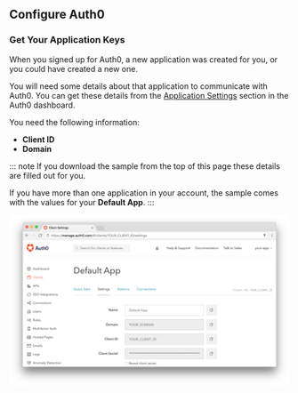 ## Configure Auth0
### Get Your Application Keys

When you signed up for Auth0, a new application was created for you, or you could have created a new one.

You will need some details about that application to communicate with Auth0. You can get these details from the [Application Settings](${manage_url}/#/applications/${account.clientId}/settings) section in the Auth0 dashboard.

You need the following information:
* **Client ID** 
* **Domain** 

::: note
If you download the sample from the top of this page these details are filled out for you. 

If you have more than one application in your account, the sample comes with the values for your **Default App**. 
:::

![App Dashboard](/media/articles/dashboard/client_settings.png)
